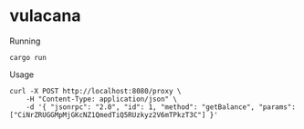 # vulacana
Running
```console
cargo run
```
Usage
```console
curl -X POST http://localhost:8080/proxy \
    -H "Content-Type: application/json" \
    -d '{ "jsonrpc": "2.0", "id": 1, "method": "getBalance", "params": ["CiNrZRUGGMpMjGKcNZ1QmedTiQ5RUzkyz2V6mTPkzT3C"] }'

```
